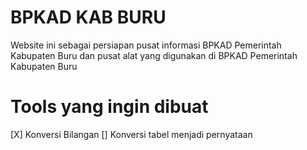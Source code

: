 # BPKAD KAB BURU

Website ini sebagai persiapan pusat informasi BPKAD Pemerintah Kabupaten Buru dan pusat alat yang digunakan di BPKAD Pemerintah Kabupaten Buru

# Tools yang ingin dibuat
[X] Konversi Bilangan
[] Konversi tabel menjadi pernyataan